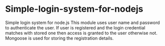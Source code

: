 # Simple-login-system-for-nodejs
Simple login system for node.js
This module uses user name and password to authenticate the user. If user is registered and the login credential
matches with stored one then access is granted to the user otherwise not.
Mongoose is used for storing the registration details.
